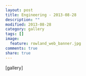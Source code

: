 ```yaml
---
layout: post
title: Engineering - 2013-08-28
description: ""
modified: 2013-08-28
category: gallery
tags: []
image:
  feature: rowland_web_banner.jpg
comments: true
share: true
---
```


[gallery]
